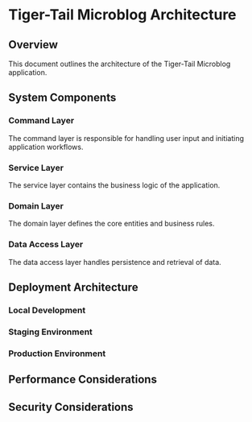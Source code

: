 # Tiger-Tail Microblog Architecture

## Overview

This document outlines the architecture of the Tiger-Tail Microblog application.

## System Components

### Command Layer

The command layer is responsible for handling user input and initiating application workflows.

### Service Layer

The service layer contains the business logic of the application.

### Domain Layer

The domain layer defines the core entities and business rules.

### Data Access Layer

The data access layer handles persistence and retrieval of data.

## Deployment Architecture

### Local Development

### Staging Environment

### Production Environment

## Performance Considerations

## Security Considerations
